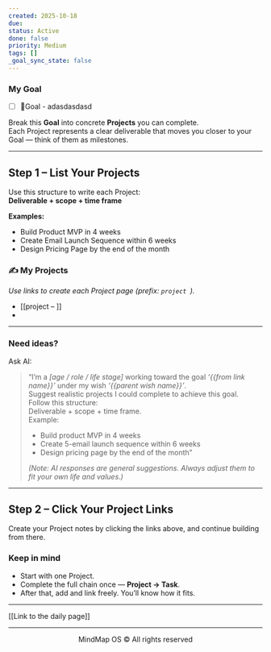 ```yaml
---
created: 2025-10-18
due:
status: Active
done: false
priority: Medium
tags: []
_goal_sync_state: false
---
```


### My Goal
- [ ] 🎯Goal - adasdasdasd

Break this **Goal** into concrete **Projects** you can complete.  
Each Project represents a clear deliverable that moves you closer to your Goal — think of them as milestones.

---

## Step 1 – List Your Projects

Use this structure to write each Project:  
**Deliverable + scope + time frame**

**Examples:**
- Build Product MVP in 4 weeks  
- Create Email Launch Sequence within 6 weeks  
- Design Pricing Page by the end of the month  

### ✍️ My Projects
*Use links to create each Project page (prefix: `project `).*
- [[project – ]]
- 

---

### Need ideas?

Ask AI:

> “I’m a *[age / role / life stage]* working toward the goal *‘{{from link name}}’* under my wish *‘{{parent wish name}}’*.  
> Suggest realistic projects I could complete to achieve this goal.  
> Follow this structure:  
> Deliverable + scope + time frame.  
> Example:  
> - Build product MVP in 4 weeks  
> - Create 5-email launch sequence within 6 weeks  
> - Design pricing page by the end of the month”
>
> *(Note: AI responses are general suggestions. Always adjust them to fit your own life and values.)*

---

## Step 2 – Click Your Project Links

Create your Project notes by clicking the links above, and continue building from there.

### Keep in mind
- Start with one Project.  
- Complete the full chain once — **Project → Task**.  
- After that, add and link freely. You’ll know how it fits.

---

[[Link to the daily page]]

---

<p align="center">MindMap OS © All rights reserved</p>
